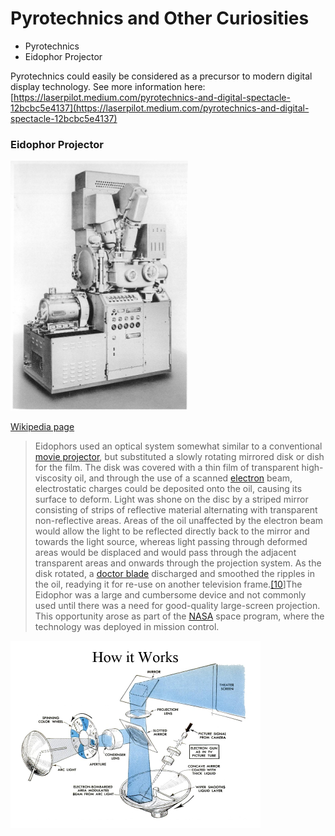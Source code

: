 # Pyrotechnics and Other Curiosities

* Pyrotechnics
* Eidophor Projector

Pyrotechnics could easily be considered as a precursor to modern digital display technology. See more information here: [https://laserpilot.medium.com/pyrotechnics-and-digital-spectacle-12bcbc5e4137](https://laserpilot.medium.com/pyrotechnics-and-digital-spectacle-12bcbc5e4137)

### Eidophor Projector

![](../.gitbook/assets/eidophor-5112.png)

​[Wikipedia page](https://en.wikipedia.org/wiki/Eidophor)​

> Eidophors used an optical system somewhat similar to a conventional [movie projector](https://en.wikipedia.org/wiki/Movie\_projector), but substituted a slowly rotating mirrored disk or dish for the film. The disk was covered with a thin film of transparent high-viscosity oil, and through the use of a scanned [electron](https://en.wikipedia.org/wiki/Electron) beam, electrostatic charges could be deposited onto the oil, causing its surface to deform. Light was shone on the disc by a striped mirror consisting of strips of reflective material alternating with transparent non-reflective areas. Areas of the oil unaffected by the electron beam would allow the light to be reflected directly back to the mirror and towards the light source, whereas light passing through deformed areas would be displaced and would pass through the adjacent transparent areas and onwards through the projection system. As the disk rotated, a [doctor blade](https://en.wikipedia.org/wiki/Doctor\_blade) discharged and smoothed the ripples in the oil, readying it for re-use on another television frame.[\[10](https://en.wikipedia.org/wiki/Eidophor#cite\_note-Ba-10)]The Eidophor was a large and cumbersome device and not commonly used until there was a need for good-quality large-screen projection. This opportunity arose as part of the [NASA](https://en.wikipedia.org/wiki/NASA) space program, where the technology was deployed in mission control.

![How an Eidophor Projector works](<../.gitbook/assets/eidophor-functional-diagram-5115 (2).png>)
